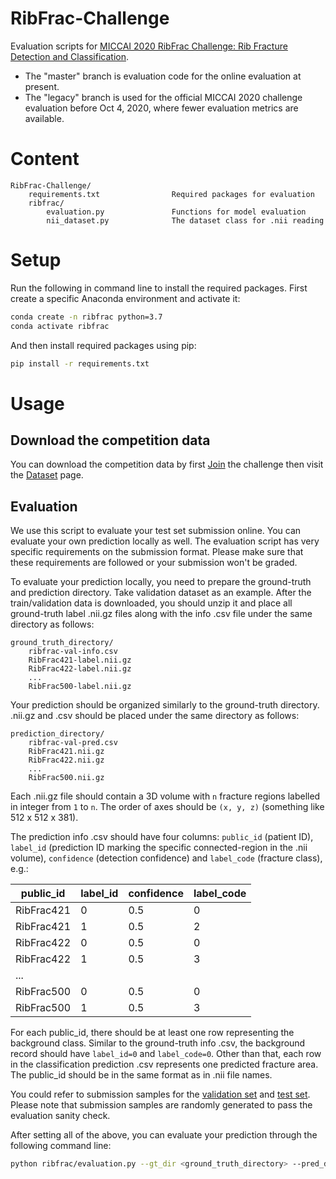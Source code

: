 # RibFrac-Challenge

Evaluation scripts for [MICCAI 2020 RibFrac Challenge: Rib Fracture Detection and Classification](https://ribfrac.grand-challenge.org/).

* The "master" branch is evaluation code for the online evaluation at present. 
* The "legacy" branch is used for the official MICCAI 2020 challenge evaluation before Oct 4, 2020, where fewer evaluation metrics are available. 

# Content

```
RibFrac-Challenge/
    requirements.txt                Required packages for evaluation
    ribfrac/
        evaluation.py               Functions for model evaluation
        nii_dataset.py              The dataset class for .nii reading
```

# Setup

Run the following in command line to install the required packages. First create a specific Anaconda environment and activate it:
```bash
conda create -n ribfrac python=3.7
conda activate ribfrac
```
And then install required packages using pip:
```bash
pip install -r requirements.txt
```

# Usage

## Download the competition data

You can download the competition data by first [Join](https://ribfrac.grand-challenge.org/participants/registration/create/) the challenge then visit the [Dataset](https://ribfrac.grand-challenge.org/dataset/) page.

## Evaluation

We use this script to evaluate your test set submission online. You can evaluate your own prediction locally as well. The evaluation script has very specific requirements on the submission format. Please make sure that these requirements are followed or your submission won't be graded.

To evaluate your prediction locally, you need to prepare the ground-truth and prediction directory. Take validation dataset as an example. After the train/validation data is downloaded, you should unzip it and place all ground-truth label .nii.gz files along with the info .csv file under the same directory as follows:
```
ground_truth_directory/
    ribfrac-val-info.csv
    RibFrac421-label.nii.gz
    RibFrac422-label.nii.gz
    ...
    RibFrac500-label.nii.gz

```

Your prediction should be organized similarly to the ground-truth directory. .nii.gz and .csv should be placed under the same directory as follows:
```
prediction_directory/
    ribfrac-val-pred.csv
    RibFrac421.nii.gz
    RibFrac422.nii.gz
    ...
    RibFrac500.nii.gz
```

Each .nii.gz file should contain a 3D volume with ```n``` fracture regions labelled in integer from ```1``` to ```n```. The order of axes should be ```(x, y, z)``` (something like 512 x 512 x 381).

The prediction info .csv should have four columns: ```public_id``` (patient ID), ```label_id``` (prediction ID marking the specific connected-region in the .nii volume), ```confidence``` (detection confidence) and ```label_code``` (fracture class), e.g.:

|public_id|label_id|confidence|label_code|
|-|-|-|-|
|RibFrac421|0|0.5|0|
|RibFrac421|1|0.5|2|
|RibFrac422|0|0.5|0|
|RibFrac422|1|0.5|3|
|...||||
|RibFrac500|0|0.5|0|
|RibFrac500|1|0.5|3|

For each public_id, there should be at least one row representing the background class. Similar to the ground-truth info .csv, the background record should have ```label_id=0``` and ```label_code=0```. Other than that, each row in the classification prediction .csv represents one predicted fracture area. The public_id should be in the same format as in .nii file names.

You could refer to submission samples for the [validation set](https://drive.google.com/file/d/1o87IKN2MN6ty__V0tc079BvTAPb_uT-K/view) and [test set](https://drive.google.com/file/d/1ehEo69m7hsKG8G_Q5TSLfl8x5y-OepeB/view). Please note that submission samples are randomly generated to pass the evaluation sanity check. 

After setting all of the above, you can evaluate your prediction through the following command line:
```bash
python ribfrac/evaluation.py --gt_dir <ground_truth_directory> --pred_dir <prediction_directory>
```
